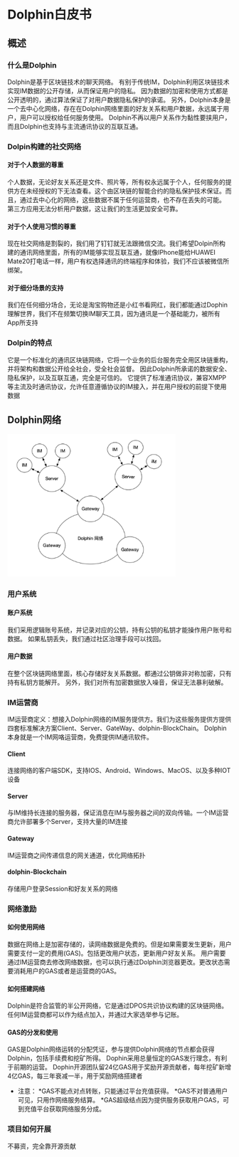 # Dolphin白皮书
## 概述
### 什么是Dolphin
Dolphin是基于区块链技术的聊天网络。
有别于传统IM，Dolphin利用区块链技术实现IM数据的公开存储，从而保证用户的隐私。
因为数据的加密和使用方式都是公开透明的，通过算法保证了对用户数据隐私保护的承诺。
另外，Dolphin本身是一个去中心化网络，存在在Dolphin网络里面的好友关系和用户数据，永远属于用户，用户可以授权给任何服务使用。
Dolphin不再以用户关系作为黏性要挟用户，而且Dolphin也支持与主流通讯协议的互联互通。

### Dolpin构建的社交网络
#### 对于个人数据的尊重
个人数据，无论好友关系还是文件、照片等，所有权永远属于个人，任何服务的提供方在未经授权的下无法查看。这个由区块链的智能合约的隐私保护技术保证。而且，通过去中心化的网络，这些数据不属于任何运营商，也不存在丢失的可能。
第三方应用无法分析用户数据，这让我们的生活更加安全可靠。
#### 对于个人使用习惯的尊重
现在社交网络是割裂的，我们用了钉钉就无法跟微信交流。我们希望Dolpin所构建的通讯网络里面，所有的IM能够实现互联互通，就像IPhone能给HUAWEI Mate20打电话一样，用户有权选择通讯的终端程序和体验，我们不应该被微信所绑架。
#### 对于细分场景的支持
我们在任何细分场合，无论是淘宝购物还是小红书看网红，我们都能通过Dophin理解世界，我们不在频繁切换IM聊天工具，因为通讯是一个基础能力，被所有App所支持

### Dolpin的特点
它是一个标准化的通讯区块链网络，它将一个业务的后台服务完全用区块链重构，并将架构和数据公开给全社会，受全社会监督。
因此Dolphin所承诺的数据安全、隐私保护，以及互联互通，完全是可信的。
它提供了标准通讯协议，兼容XMPP等主流及时通讯协议，允许任意遵循协议的IM接入，并在用户授权的前提下使用数据

## Dolphin网络
<img src=https://github.com/DolphinTalk/Dolphin/blob/master/rc/Dolphin-network.png width=75%></img>

### 用户系统
#### 账户系统
我们采用逻辑账号系统，并记录对应的公钥，持有公钥的私钥才能操作用户账号和数据。
如果私钥丢失，我们通过社区治理手段可以找回。
#### 用户数据
在整个区块链网络里面，核心存储好友关系数据。都通过公钥做非对称加密，只有持有私钥方能解开。
另外，我们对所有加密数据放入噪音，保证无法暴利破解。
### IM运营商
IM运营商定义：想接入Dolphin网络的IM服务提供方。我们为这些服务提供方提供四套标准解决方案Client、Server、GateWay、dolphin-BlockChain。
Dolphin本身就是一个IM网咯运营商，免费提供IM通讯软件。
#### Client
连接网络的客户端SDK，支持IOS、Android、Windows、MacOS、以及多种IOT设备
#### Server
与IM维持长连接的服务器，保证消息在IM与服务器之间的双向传输。一个IM运营商允许部署多个Server，支持大量的IM连接
#### Gateway
IM运营商之间传递信息的网关通道，优化网络拓扑
#### dolphin-Blockchain
存储用户登录Session和好友关系的网络

### 网络激励
#### 如何使用网络
数据在网络上是加密存储的，读网络数据是免费的。但是如果需要发生更新，用户需要支付一定的费用(GAS)。包括更改用户状态，更新用户好友关系。
用户需要通过IM运营商去修改网络数据，也可以执行通过Dolphin浏览器更改。更改状态需要消耗用户的GAS或者是运营商的GAS。
#### 如何搭建网络
Dolphin是符合监管的半公开网络，它是通过DPOS共识协议构建的区块链网络。任何IM运营商都可以作为结点加入，并通过大家选举参与记账。
#### GAS的分发和使用
GAS是Dolphin网络运转的分配凭证，参与提供Dolphin网络的节点都会获得Dolphin，包括手续费和挖矿所得。
Dophin采用总量恒定的GAS发行理念，有利于前期的运营。
Dophin开源团队留24亿GAS用于奖励开源贡献者，每年挖矿新增4亿GAS，每三年衰减一半，用于奖励网络搭建者
* 注意：
	*GAS不能点对点转账，只能通过平台充值获得。
	*GAS不对普通用户可见，只用作网络服务结算。
	*GAS超级结点因为提供服务获取用户GAS，可到充值平台获取网络服务分成。

### 项目如何开展
不募资，完全靠开源贡献
